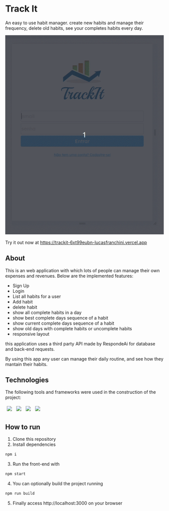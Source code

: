 
# Track It

An easy to use habit manager. create new habits and manage their frequency, delete old habits, see your completes habits every day.

<img src="./assets/trackit.gif" alt="using trackit app">

Try it out now at https://trackit-6xt99eubn-lucasfranchini.vercel.app

## About

This is an web application with which lots of people can manage their own expenses and revenues. Below are the implemented features:

- Sign Up
- Login
- List all habits for a user
- Add habit
- delete habit
- show all complete habits in a day
- show best complete days sequence of a habit
- show current complete days sequence of a habit
- show old days with complete habits or uncomplete habits
- responsive layout


this application uses a third party API made by RespondeAi for database and back-end requests.

By using this app any user can manage their daily routine, and see how they mantain their habits.

## Technologies
The following tools and frameworks were used in the construction of the project:<br>
<p>
  <img style='margin: 5px;' src='https://img.shields.io/badge/styled-components%20-%2320232a.svg?&style=for-the-badge&color=b8679e&logo=styled-components&logoColor=%3a3a3a'>
  <img style='margin: 5px;' src='https://img.shields.io/badge/axios%20-%2320232a.svg?&style=for-the-badge&color=informational'>
  <img style='margin: 5px;' src="https://img.shields.io/badge/react-app%20-%2320232a.svg?&style=for-the-badge&color=60ddf9&logo=react&logoColor=%2361DAFB"/>
  <img style='margin: 5px;' src="https://img.shields.io/badge/react_route%20-%2320232a.svg?&style=for-the-badge&logo=react&logoColor=%2361DAFB"/>
</p>

## How to run
1. Clone this repository
2. Install dependencies
```bash
npm i
```
3. Run the front-end with
```bash
npm start
```
4. You can optionally build the project running
```bash
npm run build
```
5. Finally access http://localhost:3000 on your browser 
